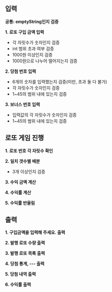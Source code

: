 ## 입력
**공통: emptyString인지 검증**

**1. 로또 구입 금액 입력**
- 각 자릿수가 숫자인지 검증
- int 범위 초과 여부 검증
- 1000원 이상인지 검증
- 1000원으로 나누어 떨어지는지 검증

**2. 당첨 번호 입력**
- 6개의 숫자를 입력했는지 검증(미만, 초과 둘 다 불가)
- 각 자릿수가 숫자인지 검증
- 1~45의 범위 내에 있는지 검증

**3. 보너스 번호 입력**
- 입력값의 각 자릿수가 숫자인지 검증
- 1~45의 범위 내에 있는지 검증

## 로또 게임 진행
**1. 로또 번호 각 자릿수 확인**

**2. 일치 갯수별 배분**
- 3개 이상인지 검증

**3. 수익 금액 계산**

**4. 수익률 계산**

**5. 수익률 반올림**

## 출력
**1. 구입금액을 입력해 주세요. 출력**

**2. 발행 로또 수량 출력**

**3. 발행 로또 목록 출력**

**4. 당첨 통계, --- 출력**

**5. 당첨 내역 출력**

**6. 수익률 출력**
